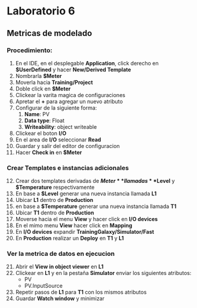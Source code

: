 # Laboratorio 6
## Metricas de modelado

### Procedimiento:

1. En el IDE, en el desplegable **Application**, click derecho en **$UserDefined** y hacer **New/Derived Template**
2. Nombrarla **$Meter**
3. Moverla hacia **Training/Project**
4. Doble click en **$Meter**
5. Clickear la varita magica de configuraciones
6. Apretar el **+** para agregar un nuevo atributo
7. Configurar de la siguiente forma:
   1. **Name**: PV
   2. **Data type**: Float
   3. **Writeability**: object writeable
8. Clickear el boton **I/O**
9. En el area de **I/O** seleccionar **Read**
10. Guardar y salir del editor de configuracion
11. Hacer **Check in** en **$Meter**

### Crear Templates e instancias adicionales

12. Crear dos templates derivadas de **$Meter** llamadas **$Level** y **$Temperature** respectivamente
13. En base a **$Level** generar una nueva instancia llamada **L1**
14. Ubicar **L1** dentro de **Production**
15. en base a **$Temperature** generar una nueva instancia llamada **T1**
16. Ubicar **T1** dentro de **Production**
17. Moverse hacia el menu **View** y hacer click en **I/O devices**
18. En el mimo menu **View** hacer click en **Mapping**
19. En  **I/O devices** expandir **TrainingGalaxy/Simulator/Fast**
20. En **Production** realizar un **Deploy** en **T1** y **L1**

### Ver la metrica de datos en ejecucion

21. Abrir el **View in object viewer** en **L1**
22. Clickear en **L1** y en la pestaña **Simulator** enviar los siguientes atributos:
    - PV
    - PV.InputSource
23. Repetir pasos de **L1** para **T1** con los mismos atributos
24. Guardar **Watch window** y minimizar